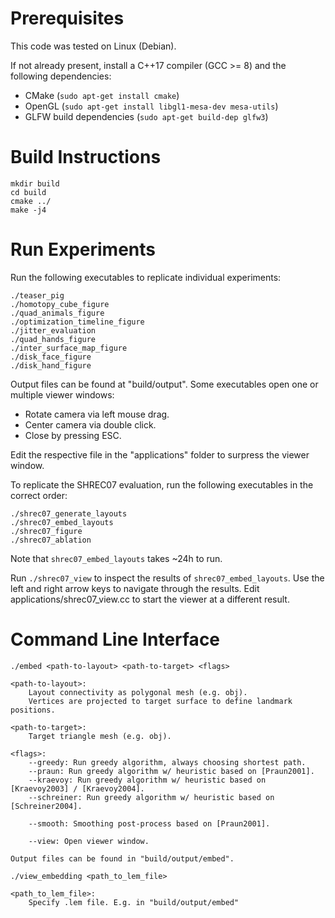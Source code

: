 # Prerequisites

This code was tested on Linux (Debian).

If not already present, install a C++17 compiler (GCC >= 8) and the following dependencies:
* CMake (`sudo apt-get install cmake`)
* OpenGL (`sudo apt-get install libgl1-mesa-dev mesa-utils`)
* GLFW build dependencies (`sudo apt-get build-dep glfw3`)

# Build Instructions

```
mkdir build
cd build
cmake ../
make -j4
```

# Run Experiments

Run the following executables to replicate individual experiments:

```
./teaser_pig
./homotopy_cube_figure
./quad_animals_figure
./optimization_timeline_figure
./jitter_evaluation
./quad_hands_figure
./inter_surface_map_figure
./disk_face_figure
./disk_hand_figure
```

Output files can be found at "build/output".
Some executables open one or multiple viewer windows:
* Rotate camera via left mouse drag.
* Center camera via double click.
* Close by pressing ESC.

Edit the respective file in the "applications" folder to surpress the viewer window.

To replicate the SHREC07 evaluation, run the following executables in the correct order:

```
./shrec07_generate_layouts
./shrec07_embed_layouts
./shrec07_figure
./shrec07_ablation
```

Note that `shrec07_embed_layouts` takes ~24h to run.
 
Run `./shrec07_view` to inspect the results of `shrec07_embed_layouts`.
Use the left and right arrow keys to navigate through the results.
Edit applications/shrec07_view.cc to start the viewer at a different result.

# Command Line Interface

```
./embed <path-to-layout> <path-to-target> <flags>

<path-to-layout>:
    Layout connectivity as polygonal mesh (e.g. obj).
    Vertices are projected to target surface to define landmark positions.

<path-to-target>:
    Target triangle mesh (e.g. obj).

<flags>:
    --greedy: Run greedy algorithm, always choosing shortest path.
    --praun: Run greedy algorithm w/ heuristic based on [Praun2001].
    --kraevoy: Run greedy algorithm w/ heuristic based on [Kraevoy2003] / [Kraevoy2004].
    --schreiner: Run greedy algorithm w/ heuristic based on [Schreiner2004].

    --smooth: Smoothing post-process based on [Praun2001].

    --view: Open viewer window.

Output files can be found in "build/output/embed".
```


```
./view_embedding <path_to_lem_file>

<path_to_lem_file>:
	Specify .lem file. E.g. in "build/output/embed"
```
